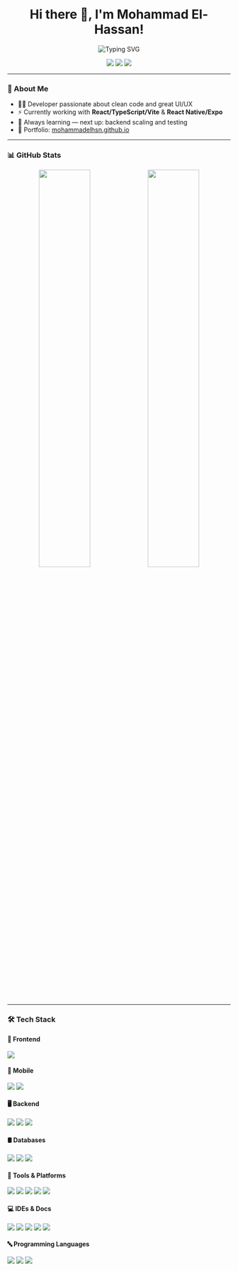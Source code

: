 <h1 align="center">Hi there 👋, I'm Mohammad El-Hassan!</h1>

<p align="center">
  <img src="https://readme-typing-svg.demolab.com?font=Fira+Code&pause=1000&color=F2F2F2&center=true&vCenter=true&width=435&lines=Software+Developer;React+%2F+TypeScript+Enthusiast;Full-Stack+Learner;Always+Learning+Something+New" alt="Typing SVG" />
</p>

<p align="center">
  <a href="https://mohammadelhsn.github.io"><img src="https://img.shields.io/badge/portfolio-000?style=for-the-badge&logo=vercel&logoColor=white" /></a>
  <a href="mailto:your@email.com"><img src="https://img.shields.io/badge/email-D14836?style=for-the-badge&logo=gmail&logoColor=white" /></a>
  <a href="https://linkedin.com/in/your-link"><img src="https://img.shields.io/badge/linkedin-0A66C2?style=for-the-badge&logo=linkedin&logoColor=white" /></a>
</p>

---

### 🧠 About Me

- 👨‍💻 Developer passionate about clean code and great UI/UX  
- ⚡ Currently working with **React/TypeScript/Vite** & **React Native/Expo**  
- 🌱 Always learning — next up: backend scaling and testing  
- 🔗 Portfolio: [mohammadelhsn.github.io](https://mohammadelhsn.github.io)

---

### 📊 GitHub Stats

<p align="center">
  <img src="https://github-readme-stats.vercel.app/api?username=mohammadelhsn&show_icons=true&theme=dark&hide_border=true&custom_title=My%20GitHub%20Stats" width="48%" />
  <img src="https://github-readme-stats.vercel.app/api/top-langs/?username=mohammadelhsn&layout=compact&theme=dark&hide_border=true" width="48%" />
</p>

---

### 🛠️ Tech Stack

#### 🧩 Frontend
<p>
  <img src="https://skillicons.dev/icons?i=react,ts,vite,materialui,html,css,js" />
</p>

#### 📱 Mobile
<p>
  <img src="https://img.shields.io/badge/React_Native-20232A?style=for-the-badge&logo=react&logoColor=61DAFB"/>
  <img src="https://img.shields.io/badge/Expo-000020?style=for-the-badge&logo=expo&logoColor=white"/>
</p>

#### 🖥️ Backend
<p>
  <img src="https://img.shields.io/badge/express.js-%23404d59.svg?style=for-the-badge&logo=express&logoColor=%2361DAFB"/>
  <img src="https://img.shields.io/badge/node.js-6DA55F?style=for-the-badge&logo=node.js&logoColor=white"/>
  <img src="https://img.shields.io/badge/firebase-a08021?style=for-the-badge&logo=firebase&logoColor=ffcd34"/>
</p>

#### 🛢️ Databases
<p>
  <img src="https://img.shields.io/badge/MongoDB-%234ea94b.svg?style=for-the-badge&logo=mongodb&logoColor=white"/>
  <img src="https://img.shields.io/badge/mysql-4479A1.svg?style=for-the-badge&logo=mysql&logoColor=white"/>
  <img src="https://img.shields.io/badge/postgres-%23316192.svg?style=for-the-badge&logo=postgresql&logoColor=white"/>
</p>

#### 🧪 Tools & Platforms
<p>
  <img src="https://img.shields.io/badge/Postman-FF6C37?style=for-the-badge&logo=postman&logoColor=white"/>
  <img src="https://img.shields.io/badge/git-%23F05033.svg?style=for-the-badge&logo=git&logoColor=white"/>
  <img src="https://img.shields.io/badge/github-%23121011.svg?style=for-the-badge&logo=github&logoColor=white"/>
  <img src="https://img.shields.io/badge/NPM-%23CB3837.svg?style=for-the-badge&logo=npm&logoColor=white"/>
  <img src="https://img.shields.io/badge/yarn-%232C8EBB.svg?style=for-the-badge&logo=yarn&logoColor=white"/>
</p>

#### 💻 IDEs & Docs
<p>
  <img src="https://img.shields.io/badge/Visual%20Studio%20Code-0078d7.svg?style=for-the-badge&logo=visual-studio-code&logoColor=white"/>
  <img src="https://img.shields.io/badge/IntelliJIDEA-000000.svg?style=for-the-badge&logo=intellij-idea&logoColor=white"/>
  <img src="https://img.shields.io/badge/pycharm-143?style=for-the-badge&logo=pycharm&logoColor=black&color=black&labelColor=green"/>
  <img src="https://img.shields.io/badge/Eclipse-FE7A16.svg?style=for-the-badge&logo=Eclipse&logoColor=white"/>
  <img src="https://img.shields.io/badge/doxygen-2C4AA8?style=for-the-badge&logo=doxygen&logoColor=white"/>
</p>

#### 🔤 Programming Languages
<p>
  <img src="https://img.shields.io/badge/c-%2300599C.svg?style=for-the-badge&logo=c&logoColor=white"/>
  <img src="https://img.shields.io/badge/java-%23ED8B00.svg?style=for-the-badge&logo=openjdk&logoColor=white"/>
  <img src="https://img.shields.io/badge/python-3670A0?style=for-the-badge&logo=python&logoColor=ffdd54"/>
</p>

